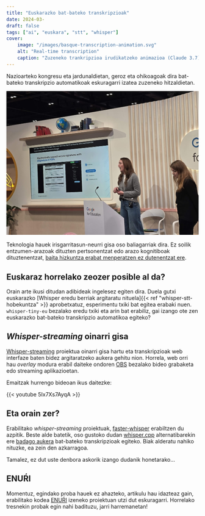 ```yaml
---
title: "Euskarazko bat-bateko transkripzioak"
date: 2024-03-
draft: false
tags: ["ai", "euskara", "stt", "whisper"]
cover:
    image: "/images/basque-transcription-animation.svg"
    alt: "Real-time transcription"
    caption: "Zuzeneko trankripzioa irudikatzeko animazioa (Claude 3.7)"
---
```


Nazioarteko kongresu eta jardunaldietan, geroz eta ohikoagoak dira bat-bateko transkripzio automatikoak eskuragarri izatea zuzeneko hitzaldietan.

![London Bett talk with live transcriptions](/images/london_bett.jpg)

Teknologia hauek irisgarritasun-neurri gisa oso baliagarriak dira. Ez soilik entzumen-arazoak dituzten pertsonentzat edo arazo kognitiboak dituztenentzat, [baita hizkuntza erabat menperatzen ez dutenentzat ere](https://eos.org/opinions/caption-this-best-practices-for-live-captioning-presentations).

## Euskaraz horrelako zeozer posible al da?

Orain arte ikusi ditudan adibideak ingelesez egiten dira. Duela gutxi euskarazko [Whisper eredu berriak argitaratu nituela]{{< ref "whisper-stt-hobekuntza" >}} aprobetxatuz, esperimentu txiki bat egitea erabaki nuen. `whisper-tiny-eu` bezalako eredu txiki eta arin bat erabiliz, gai izango ote zen euskarazko bat-bateko transkripzio automatikoa egiteko?

## *Whisper-streaming* oinarri gisa

[Whisper-streaming](https://github.com/ufal/whisper_streaming) proiektua oinarri gisa hartu eta transkripzioak web interfaze baten bidez argitaratzeko aukera gehitu nion. Horrela, web orri hau *overlay* modura erabil daiteke ondoren [OBS](https://obsproject.com) bezalako bideo grabaketa edo streaming aplikazioetan.

Emaitzak hurrengo bideoan ikus daitezke:

{{< youtube 5Ix7Xs7AyqA >}}

## Eta orain zer?

Erabilitako *whisper-streaming* proiektuak, [faster-whisper](https://github.com/SYSTRAN/faster-whisper) erabiltzen du azpitik. Beste alde batetik, oso gustoko dudan [whisper.cpp](https://github.com/ggerganov/whisper.cpp) alternatibarekin ere [badago aukera](https://github.com/ggerganov/whisper.cpp?tab=readme-ov-file#real-time-audio-input-example) bat-bateko transkripzioak egiteko. Biak alderatu nahiko nituzke, ea zein den azkarragoa.

Tamalez, ez dut uste denbora askorik izango dudanik honetarako...

## ENUŔI

Momentuz, egindako proba hauek ez ahazteko, artikulu hau idazteaz gain, erabilitako kodea [ENUŔI](https://github.com/xezpeleta/enuri) izeneko proiektuan utzi dut eskuragarri. Horrelako tresnekin probak egin nahi badituzu, jarri harremanetan!